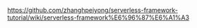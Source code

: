 https://github.com/zhanghpeiyong/serverless-framework-tutorial/wiki/serverless-framework%E6%96%87%E6%A1%A3
